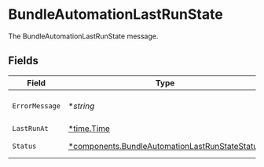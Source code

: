 # BundleAutomationLastRunState

The BundleAutomationLastRunState message.


## Fields

| Field                                                                                                           | Type                                                                                                            | Required                                                                                                        | Description                                                                                                     |
| --------------------------------------------------------------------------------------------------------------- | --------------------------------------------------------------------------------------------------------------- | --------------------------------------------------------------------------------------------------------------- | --------------------------------------------------------------------------------------------------------------- |
| `ErrorMessage`                                                                                                  | **string*                                                                                                       | :heavy_minus_sign:                                                                                              | The errorMessage field.                                                                                         |
| `LastRunAt`                                                                                                     | [*time.Time](https://pkg.go.dev/time#Time)                                                                      | :heavy_minus_sign:                                                                                              | N/A                                                                                                             |
| `Status`                                                                                                        | [*components.BundleAutomationLastRunStateStatus](../../models/components/bundleautomationlastrunstatestatus.md) | :heavy_minus_sign:                                                                                              | The status field.                                                                                               |